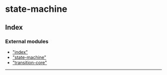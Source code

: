 
#  state-machine

## Index

### External modules

* ["index"](modules/_index_.md)
* ["state-machine"](modules/_state_machine_.md)
* ["transition-core"](modules/_transition_core_.md)

---

